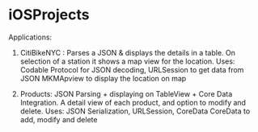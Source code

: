 # iOSProjects

Applications:

1. CitiBikeNYC : Parses a JSON & displays the details in a table. On selection of a station it shows a map view for the location.
Uses: Codable Protocol for JSON decoding, URLSession to get data from JSON
MKMApview to display the location on map

2. Products: JSON Parsing + displaying on TableView + Core Data Integration.
A detail view of each product, and option to modify and delete.
Uses: JSON Serialization, URLSession, CoreData
CoreData to add, modify and delete
